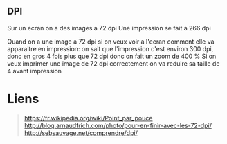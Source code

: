## DPI
Sur un ecran on a des images a 72 dpi
Une impression se fait a 266 dpi

Quand on a une image a 72 dpi si on veux voir a l'ecran comment elle va apparaitre en impression:
on sait que l'impression c'est environ 300 dpi, donc en gros 4 fois plus que 72 dpi
donc on fait un zoom de 400 %
Si on veux imprimer une image de 72 dpi correctement on va reduire sa taille de 4 avant impression

# Liens
> https://fr.wikipedia.org/wiki/Point_par_pouce  
> http://blog.arnaudfrich.com/photo/pour-en-finir-avec-les-72-dpi/  
> http://sebsauvage.net/comprendre/dpi/  
